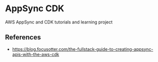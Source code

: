 # AppSync CDK
AWS AppSync and CDK tutorials and learning project

## References
- https://blog.focusotter.com/the-fullstack-guide-to-creating-appsync-apis-with-the-aws-cdk